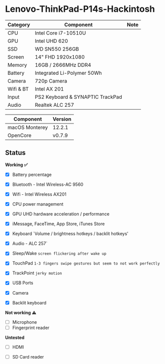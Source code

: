 # Lenovo-ThinkPad-P14s-Hackintosh
 

| Category  | Component                                            | Note                                                         |
| --------- | ---------------------------------------------------- | ------------------------------------------------------------ |
| CPU       | Intel Core i7-10510U                                 |                                                              |
| GPU       | Intel UHD 620                                        |                                                              |
| SSD       | WD SN550 256GB                                       |                                                              |
| Screen    | 14" FHD 1920x1080                                    |                                                              |
| Memory    | 16GB / 2666MHz DDR4                                  |                                                              |
| Battery   | Integrated Li-Polymer 50Wh                           |                                                              |
| Camera    | 720p Camera                                          |                                                              |
| Wifi & BT | Intel AX 201                                         |                                                              |
| Input     | PS2 Keyboard & SYNAPTIC TrackPad                     |                                                              |
| Audio     | Realtek ALC 257                                      |                                                              |


| Component      | Version |
| -------------- | ------- |
| macOS Monterey | 12.2.1  |
| OpenCore       | v0.7.9  |

## Status
 
<strong>Working ✅</strong>

- [x] Battery percentage
- [x] Bluetooth - Intel Wireless-AC 9560 
- [x] Wifi - Intel Wireless AX201
- [x] CPU power management
- [x] GPU UHD hardware acceleration / performance 
- [x] iMessage, FaceTime, App Store, iTunes Store
- [x] Keyboard `Volume / brightness hotkeys / backlit hotkeys'
- [x] Audio -  ALC 257`
- [x] Sleep/Wake `screen flickering after wake up`
- [x] TouchPad `1-3 fingers swipe gestures but seem to not work perfectly` 
- [x] TrackPoint  `jerky motion`
- [x] USB Ports 
- [x] Camera 
- [x] Backlit keyboard


  
<strong>Not working ⚠️</strong>

- [ ] Microphone
- [ ] Fingerprint reader

<strong>Untested</strong>

- [ ] HDMI
- [ ] SD Card reader

